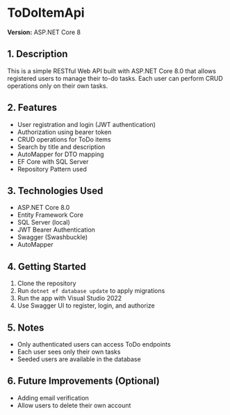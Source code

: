 
  <h1>ToDoItemApi</h1>

   <p><strong>Version:</strong> ASP.NET Core 8</p>

   <h2>1. Description</h2>
    <p>This is a simple RESTful Web API built with ASP.NET Core 8.0 that allows registered users to manage their to-do tasks. Each user can perform CRUD operations only on their own tasks.</p>

   <h2>2. Features</h2>
    <ul>
        <li>User registration and login (JWT authentication)</li>
        <li>Authorization using bearer token</li>
        <li>CRUD operations for ToDo items</li>
        <li>Search by title and description</li>
        <li>AutoMapper for DTO mapping</li>
        <li>EF Core with SQL Server</li>
        <li>Repository Pattern used</li>
    </ul>

   <h2>3. Technologies Used</h2>
    <ul>
        <li>ASP.NET Core 8.0</li>
        <li>Entity Framework Core</li>
        <li>SQL Server (local)</li>
        <li>JWT Bearer Authentication</li>
        <li>Swagger (Swashbuckle)</li>
        <li>AutoMapper</li>
    </ul>

   <h2>4. Getting Started</h2>
    <ol>
        <li>Clone the repository</li>
        <li>Run <code>dotnet ef database update</code> to apply migrations</li>
        <li>Run the app with Visual Studio 2022</li>
        <li>Use Swagger UI to register, login, and authorize</li>
    </ol>

  <h2>5. Notes</h2>
    <ul>
        <li>Only authenticated users can access ToDo endpoints</li>
        <li>Each user sees only their own tasks</li>
        <li>Seeded users are available in the database</li>
    </ul>

  <h2>6. Future Improvements (Optional)</h2>
    <ul>
        <li>Adding email verification</li>
        <li>Allow users to delete their own account</li>
    </ul>


